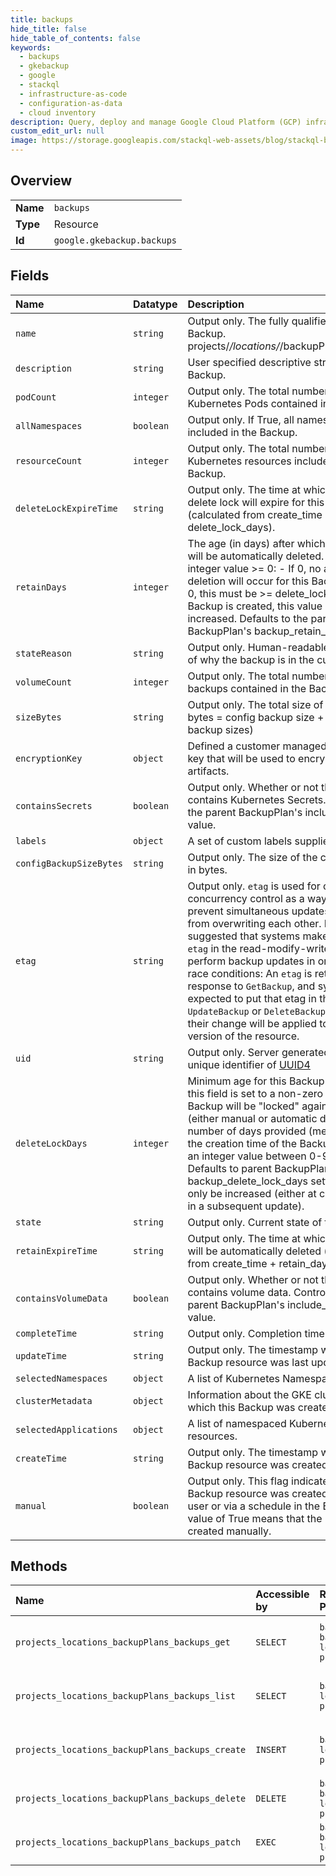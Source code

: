 ```yaml
---
title: backups
hide_title: false
hide_table_of_contents: false
keywords:
  - backups
  - gkebackup
  - google    
  - stackql
  - infrastructure-as-code
  - configuration-as-data
  - cloud inventory
description: Query, deploy and manage Google Cloud Platform (GCP) infrastructure and resources using SQL
custom_edit_url: null
image: https://storage.googleapis.com/stackql-web-assets/blog/stackql-blog-post-featured-image.png
---
```

  
    

## Overview
<table><tbody>
<tr><td><b>Name</b></td><td><code>backups</code></td></tr>
<tr><td><b>Type</b></td><td>Resource</td></tr>
<tr><td><b>Id</b></td><td><code>google.gkebackup.backups</code></td></tr>
</tbody></table>

## Fields
| Name | Datatype | Description |
|:-----|:---------|:------------|
| `name` | `string` | Output only. The fully qualified name of the Backup. projects/*/locations/*/backupPlans/*/backups/* |
| `description` | `string` | User specified descriptive string for this Backup. |
| `podCount` | `integer` | Output only. The total number of Kubernetes Pods contained in the Backup. |
| `allNamespaces` | `boolean` | Output only. If True, all namespaces were included in the Backup. |
| `resourceCount` | `integer` | Output only. The total number of Kubernetes resources included in the Backup. |
| `deleteLockExpireTime` | `string` | Output only. The time at which an existing delete lock will expire for this backup (calculated from create_time + delete_lock_days). |
| `retainDays` | `integer` | The age (in days) after which this Backup will be automatically deleted. Must be an integer value &gt;= 0: - If 0, no automatic deletion will occur for this Backup. - If not 0, this must be &gt;= delete_lock_days. Once a Backup is created, this value may only be increased. Defaults to the parent BackupPlan's backup_retain_days value. |
| `stateReason` | `string` | Output only. Human-readable description of why the backup is in the current `state`. |
| `volumeCount` | `integer` | Output only. The total number of volume backups contained in the Backup. |
| `sizeBytes` | `string` | Output only. The total size of the Backup in bytes = config backup size + sum(volume backup sizes) |
| `encryptionKey` | `object` | Defined a customer managed encryption key that will be used to encrypt Backup artifacts. |
| `containsSecrets` | `boolean` | Output only. Whether or not the Backup contains Kubernetes Secrets. Controlled by the parent BackupPlan's include_secrets value. |
| `labels` | `object` | A set of custom labels supplied by user. |
| `configBackupSizeBytes` | `string` | Output only. The size of the config backup in bytes. |
| `etag` | `string` | Output only. `etag` is used for optimistic concurrency control as a way to help prevent simultaneous updates of a backup from overwriting each other. It is strongly suggested that systems make use of the `etag` in the read-modify-write cycle to perform backup updates in order to avoid race conditions: An `etag` is returned in the response to `GetBackup`, and systems are expected to put that etag in the request to `UpdateBackup` or `DeleteBackup` to ensure that their change will be applied to the same version of the resource. |
| `uid` | `string` | Output only. Server generated global unique identifier of [UUID4](https://en.wikipedia.org/wiki/Universally_unique_identifier) |
| `deleteLockDays` | `integer` | Minimum age for this Backup (in days). If this field is set to a non-zero value, the Backup will be "locked" against deletion (either manual or automatic deletion) for the number of days provided (measured from the creation time of the Backup). MUST be an integer value between 0-90 (inclusive). Defaults to parent BackupPlan's backup_delete_lock_days setting and may only be increased (either at creation time or in a subsequent update). |
| `state` | `string` | Output only. Current state of the Backup |
| `retainExpireTime` | `string` | Output only. The time at which this Backup will be automatically deleted (calculated from create_time + retain_days). |
| `containsVolumeData` | `boolean` | Output only. Whether or not the Backup contains volume data. Controlled by the parent BackupPlan's include_volume_data value. |
| `completeTime` | `string` | Output only. Completion time of the Backup |
| `updateTime` | `string` | Output only. The timestamp when this Backup resource was last updated. |
| `selectedNamespaces` | `object` | A list of Kubernetes Namespaces |
| `clusterMetadata` | `object` | Information about the GKE cluster from which this Backup was created. |
| `selectedApplications` | `object` | A list of namespaced Kubernetes resources. |
| `createTime` | `string` | Output only. The timestamp when this Backup resource was created. |
| `manual` | `boolean` | Output only. This flag indicates whether this Backup resource was created manually by a user or via a schedule in the BackupPlan. A value of True means that the Backup was created manually. |
## Methods
| Name | Accessible by | Required Params | Description |
|:-----|:--------------|:----------------|:------------|
| `projects_locations_backupPlans_backups_get` | `SELECT` | `backupPlansId, backupsId, locationsId, projectsId` | Retrieve the details of a single Backup. |
| `projects_locations_backupPlans_backups_list` | `SELECT` | `backupPlansId, locationsId, projectsId` | Lists the Backups for a given BackupPlan. |
| `projects_locations_backupPlans_backups_create` | `INSERT` | `backupPlansId, locationsId, projectsId` | Creates a Backup for the given BackupPlan. |
| `projects_locations_backupPlans_backups_delete` | `DELETE` | `backupPlansId, backupsId, locationsId, projectsId` | Deletes an existing Backup. |
| `projects_locations_backupPlans_backups_patch` | `EXEC` | `backupPlansId, backupsId, locationsId, projectsId` | Update a Backup. |
